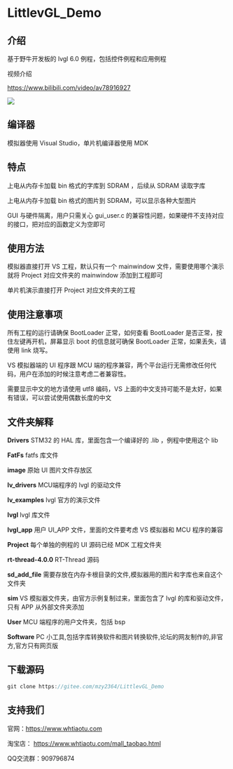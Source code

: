 # LittlevGL_Demo

## 介绍

基于野牛开发板的 lvgl 6.0 例程，包括控件例程和应用例程

视频介绍

<a href="https://www.bilibili.com/video/av78916927" target="_blank">https://www.bilibili.com/video/av78916927</a>

<p><img src="http://www.whtiaotu.com/picture/LittlevGL_Demo/lvgl_desktop.png"><p>


## 编译器

模拟器使用 Visual Studio，单片机编译器使用 MDK

## 特点

上电从内存卡加载 bin 格式的字库到 SDRAM ，后续从 SDRAM 读取字库

上电从内存卡加载 bin 格式的图片到 SDRAM，可以显示各种大型图片

GUI 与硬件隔离，用户只需关心 gui_user.c 的兼容性问题，如果硬件不支持对应的接口，把对应的函数定义为空即可

## 使用方法

模拟器直接打开 VS 工程，默认只有一个 mainwindow 文件，需要使用哪个演示就将 Project 对应文件夹的 mainwindow 添加到工程即可

单片机演示直接打开 Project 对应文件夹的工程

## 使用注意事项

所有工程的运行请确保 BootLoader 正常，如何查看 BootLoader 是否正常，按住左键再开机，屏幕显示 boot 的信息就可确保 BootLoader 正常，如果丢失，请使用 link 烧写。

 VS 模拟器端的 UI 程序跟 MCU 端的程序兼容，两个平台运行无需修改任何代码，用户在添加的时候注意考虑二者兼容性。

需要显示中文的地方请使用 utf8 编码，VS 上面的中文支持可能不是太好，如果有错误，可以尝试使用偶数长度的中文

## 文件夹解释

**Drivers** STM32 的 HAL 库，里面包含一个编译好的 .lib ，例程中使用这个 lib

**FatFs** fatfs 库文件

**image** 原始 UI 图片文件存放区

**lv_drivers** MCU端程序的 lvgl 的驱动文件

**lv_examples** lvgl 官方的演示文件

**lvgl** lvgl 库文件

**lvgl_app** 用户 UI_APP 文件，里面的文件要考虑 VS 模拟器和 MCU 程序的兼容

**Project** 每个单独的例程的 UI 源码已经 MDK 工程文件夹

**rt-thread-4.0.0** RT-Thread 源码

**sd_add_file** 需要存放在内存卡根目录的文件,模拟器用的图片和字库也来自这个文件夹

**sim** VS 模拟器文件夹，由官方示例复制过来，里面包含了 lvgl 的库和驱动文件，只有 APP 从外部文件夹添加

**User** MCU 端程序的用户文件夹，包括 bsp

**Software** PC 小工具,包括字库转换软件和图片转换软件,论坛的网友制作的,非官方,官方只有网页版

##  下载源码

~~~c
git clone https://gitee.com/mzy2364/LittlevGL_Demo
~~~

## 支持我们

官网：<a href="https://www.whtiaotu.com" target="_blank" >https://www.whtiaotu.com</a>

淘宝店：
<a href="https://www.whtiaotu.com/mall_taobao.html" target="_blank">https://www.whtiaotu.com/mall_taobao.html</a>

QQ交流群：909796874

